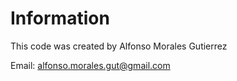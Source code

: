 # Information

This code was created by Alfonso Morales Gutierrez

Email: alfonso.morales.gut@gmail.com